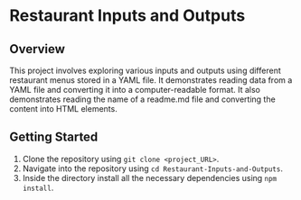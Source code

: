 # Restaurant Inputs and Outputs

## Overview

This project involves exploring various inputs and outputs using different restaurant menus stored in a YAML file. It demonstrates reading data from a YAML file and converting it into a computer-readable format. It also demonstrates reading the name of a readme.md file and converting the content into HTML elements.

## Getting Started

1. Clone the repository using `git clone <project_URL>`.
2. Navigate into the repository using `cd Restaurant-Inputs-and-Outputs`.
3. Inside the directory install all the necessary dependencies using `npm install`.